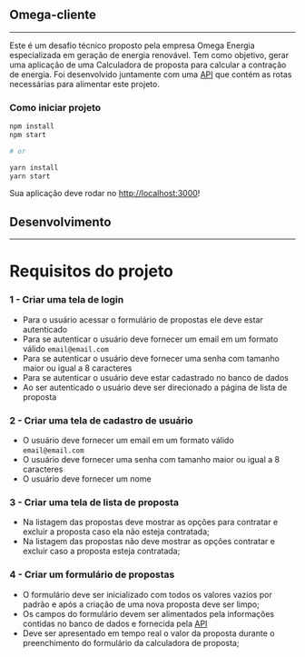 ## Omega-cliente
---
Este é um desafio técnico proposto pela empresa Omega Energia especializada em geração de energia renovável.
Tem como objetivo, gerar uma aplicação de uma Calculadora de proposta para calcular a contração de energia. 
Foi desenvolvido juntamente com uma [API](https://github.com/romariomelo/omega-service) que contém as rotas necessárias para alimentar este projeto.

### Como iniciar projeto
```bash
npm install
npm start

# or

yarn install
yarn start
```
Sua aplicação deve rodar no [http://localhost:3000](http://localhost:3000)!

## Desenvolvimento
---
# Requisitos do projeto
### 1 - Criar uma tela de login
- Para o usuário acessar o formulário de propostas ele deve estar autenticado
- Para se autenticar o usuário deve fornecer um email em um formato válido `email@email.com`
- Para se autenticar o usuário deve fornecer uma senha com tamanho maior ou igual a 8 caracteres
- Para se autenticar o usuário deve estar cadastrado no banco de dados
- Ao ser autenticado o usuário deve ser direcionado a página de lista de proposta

### 2 - Criar uma tela de cadastro de usuário
- O usuário deve fornecer um email em um formato válido `email@email.com`
- O usuário deve fornecer uma senha com tamanho maior ou igual a 8 caracteres
- O usuário deve fornecer um nome

### 3 - Criar uma tela de lista de proposta
- Na listagem das propostas deve mostrar as opções para contratar e excluir a proposta caso ela não esteja contratada;
- Na listagem das propostas não deve mostrar as opções contratar e excluir caso a proposta esteja contratada;

### 4 - Criar um formulário de propostas
- O formulário deve ser inicializado com todos os valores vazios por padrão e após a criação de uma nova proposta deve ser limpo;
- Os campos do formulário devem ser alimentados pela informações contidas no banco de dados e fornecida pela [API](https://github.com/romariomelo/omega-service)
- Deve ser apresentado em tempo real o valor da proposta durante o preenchimento do formulário da calculadora de proposta;
